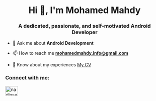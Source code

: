 <h1 align="center">Hi 👋, I'm Mohamed Mahdy</h1>
<h3 align="center">A dedicated, passionate, and self-motivated Android Developer</h3>

- 💬 Ask me about **Android Development**

- 📫 How to reach me **mohamedmahdy.info@gmail.com**

- 📄 Know about my experiences [My CV](https://drive.google.com/file/d/1ZU9Y6ct8GdRG7nXgGQ2eCVHjfHLN741a/view?usp=drive_link)

<h3 align="left">Connect with me:</h3>
<p align="left">
<a href="https://linkedin.com/in/mohamedmahdyeid" target="blank"><img align="center" src="https://raw.githubusercontent.com/rahuldkjain/github-profile-readme-generator/master/src/images/icons/Social/linked-in-alt.svg" alt="nadiaseleem" height="30" width="40" /></a>
</p>
